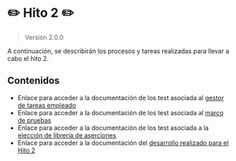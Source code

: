 # :pencil2: Hito 2 :pencil2:

> Versión 2.0.0

A continuación, se describirán los procesos y tareas realizadas para llevar a cabo el hito 2.

## Contenidos

- Enlace para acceder a la documentación de los test asociada al [gestor de tareas empleado](hito2-1.md)
- Enlace para acceder a la documentación de los test asociada al [marco de pruebas](hito2-2.md)
- Enlace para acceder a la documentación de los test asociada a la [elección de librería de aserciones](hito2-3.md)
- Enlace para acceder a la documentación del [desarrollo realizado para el Hito 2](hito2-4.md)